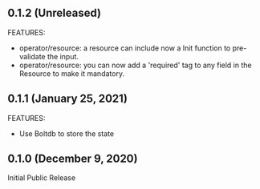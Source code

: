 
## 0.1.2 (Unreleased)

FEATURES:

- operator/resource: a resource can include now a Init function to pre-validate the input.
- operator/resource: you can now add a 'required' tag to any field in the Resource to make it mandatory.

## 0.1.1 (January 25, 2021)

FEATURES:

- Use Boltdb to store the state

## 0.1.0 (December 9, 2020)

Initial Public Release

